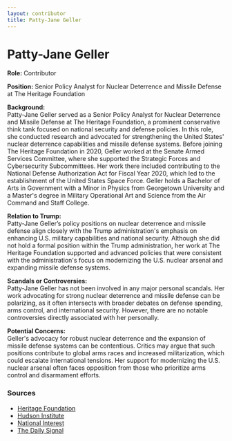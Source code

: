 ```yaml
---
layout: contributor
title: Patty-Jane Geller
---
```


# Patty-Jane Geller

**Role:** Contributor

**Position:** Senior Policy Analyst for Nuclear Deterrence and Missile Defense at The Heritage Foundation

**Background:**  
Patty-Jane Geller served as a Senior Policy Analyst for Nuclear Deterrence and Missile Defense at The Heritage Foundation, a prominent conservative think tank focused on national security and defense policies. In this role, she conducted research and advocated for strengthening the United States' nuclear deterrence capabilities and missile defense systems. Before joining The Heritage Foundation in 2020, Geller worked at the Senate Armed Services Committee, where she supported the Strategic Forces and Cybersecurity Subcommittees. Her work there included contributing to the National Defense Authorization Act for Fiscal Year 2020, which led to the establishment of the United States Space Force. Geller holds a Bachelor of Arts in Government with a Minor in Physics from Georgetown University and a Master's degree in Military Operational Art and Science from the Air Command and Staff College.

**Relation to Trump:**  
Patty-Jane Geller’s policy positions on nuclear deterrence and missile defense align closely with the Trump administration's emphasis on enhancing U.S. military capabilities and national security. Although she did not hold a formal position within the Trump administration, her work at The Heritage Foundation supported and advanced policies that were consistent with the administration's focus on modernizing the U.S. nuclear arsenal and expanding missile defense systems.

**Scandals or Controversies:**  
Patty-Jane Geller has not been involved in any major personal scandals. Her work advocating for strong nuclear deterrence and missile defense can be polarizing, as it often intersects with broader debates on defense spending, arms control, and international security. However, there are no notable controversies directly associated with her personally.

**Potential Concerns:**  
Geller's advocacy for robust nuclear deterrence and the expansion of missile defense systems can be contentious. Critics may argue that such positions contribute to global arms races and increased militarization, which could escalate international tensions. Her support for modernizing the U.S. nuclear arsenal often faces opposition from those who prioritize arms control and disarmament efforts.

### Sources
- [Heritage Foundation](https://www.heritage.org/staff/patty-jane-geller)
- [Hudson Institute](https://www.hudson.org/experts/1454-patty-jane-geller)
- [National Interest](https://nationalinterest.org/profile/patty-jane-geller)
- [The Daily Signal](https://www.dailysignal.com/author/patty-jane-geller/)
